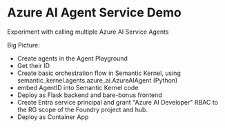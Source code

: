 # Azure AI Agent Service Demo

Experiment with calling multiple Azure AI Service Agents

Big Picture:

* Create agents in the Agent Playground
* Get their ID
* Create basic orchestration flow in Semantic Kernel, using semantic_kernel.agents.azure_ai.AzureAIAgent (Python)
* embed AgentID into Semantic Kernel code
* Deploy as Flask backend and bare-bonus frontend
* Create Entra service principal and grant "Azure AI Developer" RBAC to the RG scope of the Foundry project and hub.
* Deploy as Container App
